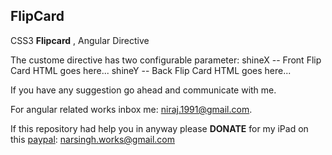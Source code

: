 ## FlipCard
CSS3 **Flipcard** , Angular Directive

The custome directive has two configurable parameter:
shineX --  Front Flip Card HTML goes here...
shineY --  Back Flip Card HTML goes here...

If you have any suggestion go ahead and communicate with me.


For angular related works inbox me: [niraj.1991@gmail.com](mailto:niraj.1991@gmail.com).


If this repository had help you in anyway please  **DONATE** for my iPad on this [paypal](narsingh.works@gmail.com): narsingh.works@gmail.com
